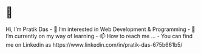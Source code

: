 <h1> 👋 </h1>
Hi, I’m Pratik Das
- 👀 I’m interested in Web Development & Programming
- 🌱 I’m currently on my way of learning
- 📫 How to reach me ...
- You can find me on Linkedin as https://www.linkedin.com/in/pratik-das-675b661b5/

<!---
pratik2050/pratik2050 is a ✨ special ✨ repository because its `README.md` (this file) appears on your GitHub profile.
You can click the Preview link to take a look at your changes.
--->
